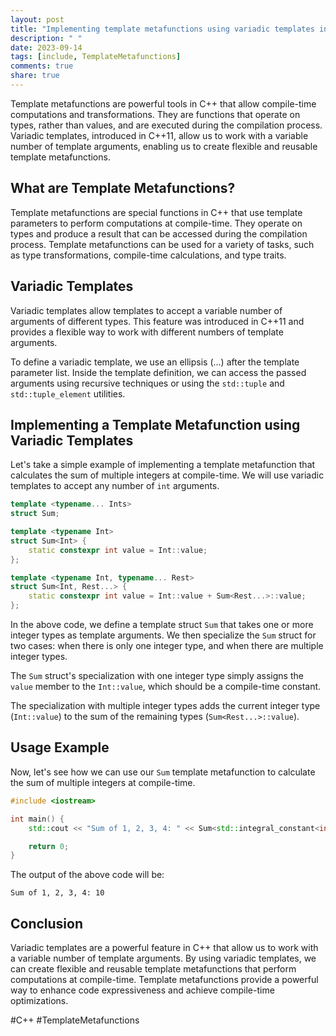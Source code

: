 ```yaml
---
layout: post
title: "Implementing template metafunctions using variadic templates in C++"
description: " "
date: 2023-09-14
tags: [include, TemplateMetafunctions]
comments: true
share: true
---
```


Template metafunctions are powerful tools in C++ that allow compile-time computations and transformations. They are functions that operate on types, rather than values, and are executed during the compilation process. Variadic templates, introduced in C++11, allow us to work with a variable number of template arguments, enabling us to create flexible and reusable template metafunctions.

## What are Template Metafunctions?

Template metafunctions are special functions in C++ that use template parameters to perform computations at compile-time. They operate on types and produce a result that can be accessed during the compilation process. Template metafunctions can be used for a variety of tasks, such as type transformations, compile-time calculations, and type traits.

## Variadic Templates

Variadic templates allow templates to accept a variable number of arguments of different types. This feature was introduced in C++11 and provides a flexible way to work with different numbers of template arguments.

To define a variadic template, we use an ellipsis (...) after the template parameter list. Inside the template definition, we can access the passed arguments using recursive techniques or using the `std::tuple` and `std::tuple_element` utilities.

## Implementing a Template Metafunction using Variadic Templates

Let's take a simple example of implementing a template metafunction that calculates the sum of multiple integers at compile-time. We will use variadic templates to accept any number of `int` arguments.

```cpp
template <typename... Ints>
struct Sum;

template <typename Int>
struct Sum<Int> {
    static constexpr int value = Int::value;
};

template <typename Int, typename... Rest>
struct Sum<Int, Rest...> {
    static constexpr int value = Int::value + Sum<Rest...>::value;
};
```

In the above code, we define a template struct `Sum` that takes one or more integer types as template arguments. We then specialize the `Sum` struct for two cases: when there is only one integer type, and when there are multiple integer types.

The `Sum` struct's specialization with one integer type simply assigns the `value` member to the `Int::value`, which should be a compile-time constant.

The specialization with multiple integer types adds the current integer type (`Int::value`) to the sum of the remaining types (`Sum<Rest...>::value`).

## Usage Example

Now, let's see how we can use our `Sum` template metafunction to calculate the sum of multiple integers at compile-time.

```cpp
#include <iostream>

int main() {
    std::cout << "Sum of 1, 2, 3, 4: " << Sum<std::integral_constant<int, 1>, std::integral_constant<int, 2>, std::integral_constant<int, 3>, std::integral_constant<int, 4>>::value << std::endl;

    return 0;
}
```

The output of the above code will be:

```
Sum of 1, 2, 3, 4: 10
```

## Conclusion

Variadic templates are a powerful feature in C++ that allow us to work with a variable number of template arguments. By using variadic templates, we can create flexible and reusable template metafunctions that perform computations at compile-time. Template metafunctions provide a powerful way to enhance code expressiveness and achieve compile-time optimizations.

\#C++ #TemplateMetafunctions